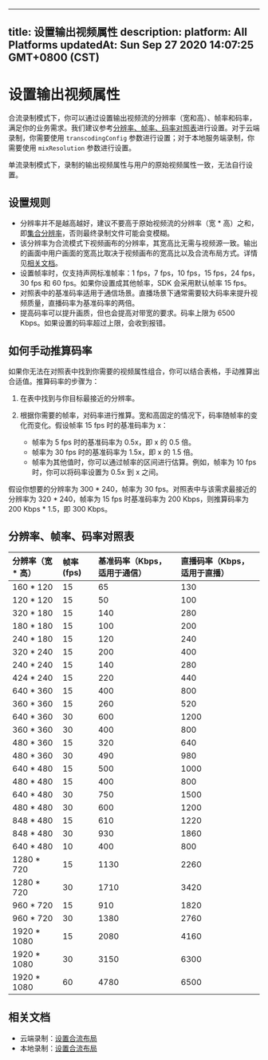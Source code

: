 
---
title: 设置输出视频属性
description: 
platform: All Platforms
updatedAt: Sun Sep 27 2020 14:07:25 GMT+0800 (CST)
---
# 设置输出视频属性
合流录制模式下，你可以通过设置输出视频流的分辨率（宽和高）、帧率和码率，满足你的业务需求。我们建议参考[分辨率、帧率、码率对照表](#profile_table)进行设置。对于云端录制，你需要使用 `transcodingConfig` 参数进行设置；对于本地服务端录制，你需要使用 `mixResolution` 参数进行设置。

<div class="alert note">单流录制模式下，录制的输出视频属性与用户的原始视频属性一致，无法自行设置。</div>

## 设置规则

- 分辨率并不是越高越好，建议不要高于原始视频流的分辨率（宽 * 高）之和，即[集合分辨率](https://docs.agora.io/cn/faq/cloud_recording_billing)，否则最终录制文件可能会变模糊。
- 该分辨率为合流模式下视频画布的分辨率，其宽高比无需与视频源一致。输出的画面中用户画面的宽高比取决于视频画布的宽高比以及合流布局方式。详情见[相关文档](#relateddocs)。
- 设置帧率时，仅支持声网标准帧率：1 fps，7 fps，10 fps，15 fps，24 fps，30 fps 和 60 fps。如果你设置成其他帧率，SDK 会采用默认帧率 15 fps。
- 对照表中的基准码率适用于通信场景。直播场景下通常需要较大码率来提升视频质量，直播码率为基准码率的两倍。
- 提高码率可以提升画质，但也会提高对带宽的要求。码率上限为 6500 Kbps。如果设置的码率超过上限，会收到报错。

## 如何手动推算码率

如果你无法在对照表中找到你需要的视频属性组合，你可以结合表格，手动推算出合适值。推算码率的步骤为：

1. 在表中找到与你目标最接近的分辨率。
2. 根据你需要的帧率，对码率进行推算。宽和高固定的情况下，码率随帧率的变化而变化。假设帧率 15 fps 时的基准码率为 x：

	- 帧率为 5 fps 时的基准码率为 0.5x，即 x 的 0.5 倍。
	- 帧率为 30 fps 时的基准码率为 1.5x，即 x 的 1.5 倍。
	- 帧率为其他值时，你可以通过帧率的区间进行估算。例如，帧率为 10 fps 时，你可以将码率设置为 0.5x 到 x 之间。

假设你想要的分辨率为 300 * 240，帧率为 30 fps。对照表中与该需求最接近的分辨率为 320 * 240，帧率为 15&nbsp;fps 时基准码率为 200 Kbps，则推算码率为 200 Kbps * 1.5，即 300 Kbps。

## <a name="profile_table"></a>分辨率、帧率、码率对照表

| 分辨率（宽 * 高） | 帧率 (fps) | 基准码率（Kbps，适用于通信） | 直播码率（Kbps，适用于直播） |
| :---------------- | :--------- | :--------------------------- | :--------------------------- |
| 160 * 120         | 15         | 65                           | 130                          |
| 120 * 120         | 15         | 50                           | 100                          |
| 320 * 180         | 15         | 140                          | 280                          |
| 180 * 180         | 15         | 100                          | 200                          |
| 240 * 180         | 15         | 120                          | 240                          |
| 320 * 240         | 15         | 200                          | 400                          |
| 240 * 240         | 15         | 140                          | 280                          |
| 424 * 240         | 15         | 220                          | 440                          |
| 640 * 360         | 15         | 400                          | 800                          |
| 360 * 360         | 15         | 260                          | 520                          |
| 640 * 360         | 30         | 600                          | 1200                         |
| 360 * 360         | 30         | 400                          | 800                          |
| 480 * 360         | 15         | 320                          | 640                          |
| 480 * 360         | 30         | 490                          | 980                          |
| 640 * 480         | 15         | 500                          | 1000                         |
| 480 * 480         | 15         | 400                          | 800                          |
| 640 * 480         | 30         | 750                          | 1500                         |
| 480 * 480         | 30         | 600                          | 1200                         |
| 848 * 480         | 15         | 610                          | 1220                         |
| 848 * 480         | 30         | 930                          | 1860                         |
| 640 * 480         | 10         | 400                          | 800                          |
| 1280 * 720        | 15         | 1130                         | 2260                         |
| 1280 * 720        | 30         | 1710                         | 3420                         |
| 960 * 720         | 15         | 910                          | 1820                         |
| 960 * 720         | 30         | 1380                         | 2760                         |
| 1920 * 1080       | 15         | 2080                         | 4160                         |
| 1920 * 1080       | 30         | 3150                         | 6300                         |
| 1920 * 1080       | 60         | 4780                         | 6500                         |

## <a name="relateddocs"></a>相关文档

- 云端录制：[设置合流布局](https://docs.agora.io/cn/cloud-recording/cloud_recording_layout?platform=Linux)
- 本地录制：[设置合流布局](https://docs.agora.io/cn/Recording/recording_layout?platform=Linux)
